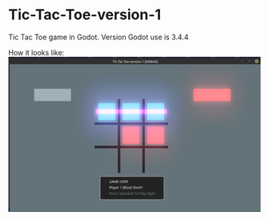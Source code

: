 # Tic-Tac-Toe-version-1
Tic Tac Toe game in Godot.
Version Godot use is 3.4.4

How it looks like:
![TicTacToe](https://github.com/syafiqqun/image-icons/blob/main/tictactoe1.png)
